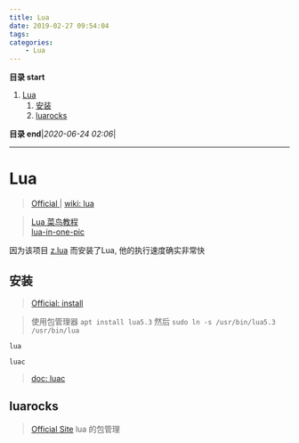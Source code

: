 ```yaml
---
title: Lua
date: 2019-02-27 09:54:04
tags: 
categories: 
    - Lua
---
```


**目录 start**

1. [Lua](#lua)
    1. [安装](#安装)
    1. [luarocks](#luarocks)

**目录 end**|_2020-06-24 02:06_|
****************************************
# Lua

> [Official ](https://www.lua.org/) | [wiki: lua](https://en.wikipedia.org/wiki/Lua)

> [Lua 菜鸟教程](http://www.runoob.com/lua/lua-tutorial.html)  
> [lua-in-one-pic](https://github.com/coodict/lua-in-one-pic)

因为该项目 [z.lua](https://github.com/skywind3000/z.lua) 而安装了Lua, 他的执行速度确实非常快

## 安装
> [Official: install](https://www.lua.org/start.html#installing)  

> 使用包管理器 `apt install lua5.3` 然后 `sudo ln -s /usr/bin/lua5.3 /usr/bin/lua`

`lua`

`luac`
> [doc: luac](https://www.lua.org/manual/5.3/luac.html)

## luarocks
> [Official Site](https://luarocks.org/#quick-start) lua 的包管理
